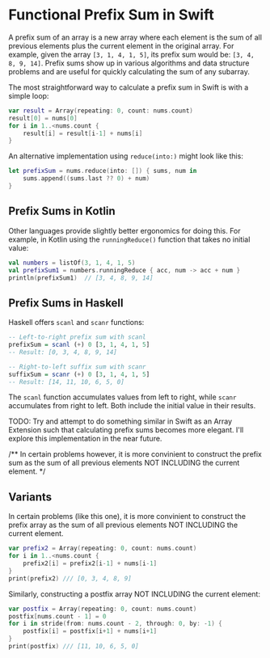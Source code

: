 # Functional Prefix Sum in Swift

A prefix sum of an array is a new array where each element is the sum of all previous elements plus the current element in the original array. For example, given the array `[3, 1, 4, 1, 5]`, its prefix sum would be: `[3, 4, 8, 9, 14]`. Prefix sums show up in various algorithms and data structure problems and are useful for quickly calculating the sum of any subarray.

The most straightforward way to calculate a prefix sum in Swift is with a simple loop:
```swift
var result = Array(repeating: 0, count: nums.count)
result[0] = nums[0]    
for i in 1..<nums.count {
    result[i] = result[i-1] + nums[i]
}
```

An alternative implementation using `reduce(into:)` might look like this:
```swift
let prefixSum = nums.reduce(into: []) { sums, num in
    sums.append((sums.last ?? 0) + num)
}
```

## Prefix Sums in Kotlin
Other languages provide slightly better ergonomics for doing this. For example, in Kotlin using the `runningReduce()` function that takes no initial value:
```kotlin
val numbers = listOf(3, 1, 4, 1, 5)
val prefixSum1 = numbers.runningReduce { acc, num -> acc + num }
println(prefixSum1)  // [3, 4, 8, 9, 14]
```

## Prefix Sums in Haskell
Haskell offers `scanl` and `scanr` functions:
```haskell
-- Left-to-right prefix sum with scanl
prefixSum = scanl (+) 0 [3, 1, 4, 1, 5]
-- Result: [0, 3, 4, 8, 9, 14]

-- Right-to-left suffix sum with scanr
suffixSum = scanr (+) 0 [3, 1, 4, 1, 5]
-- Result: [14, 11, 10, 6, 5, 0]
```

The `scanl` function accumulates values from left to right, while `scanr` accumulates from right to left. Both include the initial value in their results.

TODO: Try and attempt to do something similar in Swift as an Array Extension such that calculating prefix sums becomes more elegant. I'll explore this implementation in the near future.

/**
 In certain problems however, it is more convinient to construct the prefix sum as the sum of all previous elements NOT INCLUDING the current element.
 */

## Variants
In certain problems (like this one), it is more convinient to construct the prefix array as the sum of all previous elements NOT INCLUDING the current element.

```swift
var prefix2 = Array(repeating: 0, count: nums.count)
for i in 1..<nums.count {
    prefix2[i] = prefix2[i-1] + nums[i-1]
}
print(prefix2) /// [0, 3, 4, 8, 9]
```

Similarly, constructing a postfix array NOT INCLUDING the current element:

```swift
var postfix = Array(repeating: 0, count: nums.count)
postfix[nums.count - 1] = 0
for i in stride(from: nums.count - 2, through: 0, by: -1) {
    postfix[i] = postfix[i+1] + nums[i+1]
}
print(postfix) /// [11, 10, 6, 5, 0]
```
